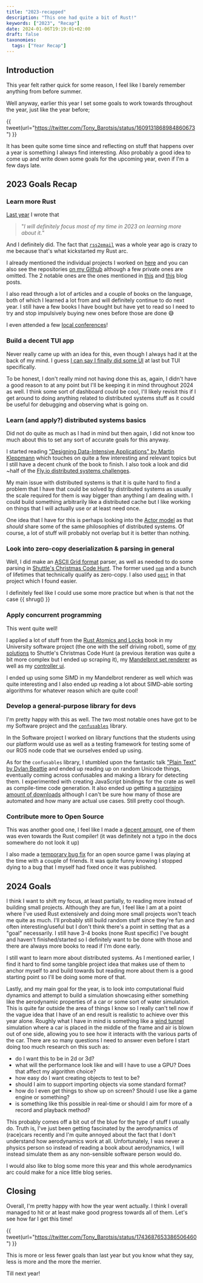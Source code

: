 ```yaml
---
title: "2023-recapped"
description: "This one had quite a bit of Rust!"
keywords: ["2023", "Recap"]
date: 2024-01-06T19:19:01+02:00
draft: false
taxonomies:
  tags: ["Year Recap"]
---
```


## Introduction

This year felt rather quick for some reason, I feel like I barely remember anything from before
summer.

Well anyway, earlier this year I set some goals to work towards throughout the year, just like
the year before;

{{ tweet(url="https://twitter.com/Tony_Barotsis/status/1609131868984860673") }}

It has been quite some time since and reflecting on stuff that happens over a year is something I
always find interesting. Also probably a good idea to come up and write down some goals for the
upcoming year, even if I'm a few days late.

## 2023 Goals Recap

### Learn more Rust

[Last year](../2022-recapped#rust-crab) I wrote that

> "*I will definitely focus most of my time in 2023 on learning more about it.*"

And I definitely did. The fact that [`rss2email`](../rss2email) was a whole year ago is crazy to me
because that's what kickstarted my Rust arc.

I already mentioned the individual projects I worked on [here](../../about#2023) and you can also see
the repositories 
[on my Github](https://github.com/AntoniosBarotsis?tab=repositories&q=created%3A2022-10-01..2024-01-01&type=source&language=rust&sort=)
although a few private ones are omitted. The 2 notable ones are the ones mentioned in
[this](../rewrite_cs_in_rust) and [this](../python_package_written_in_rust) blog posts.

I also read through a lot of articles and a couple of books on the language, both of which I
learned a lot from and will definitely continue to do next year. I still have a few books I have
bought but have yet to read so I need to try and stop impulsively buying new ones before those are
done 😅

I even attended a few [local conferences](https://www.meetup.com/rust-amsterdam-group/)!

### Build a decent TUI app

Never really came up with an idea for this, even though I always had it at the back of my mind. I
guess [I can say I finally did some UI](https://github.com/AntoniosBarotsis/controller-trigger-recorder)
at last but TUI specifically.

To be honest, I don't really mind not having done this as, again, I didn't have a good reason to
at any point but I'll be keeping it in mind throughout 2024 as well. I think some sort of
dashboard could be cool, I'll likely revisit this if I get around to doing anything related to
distributed systems stuff as it could be useful for debugging and observing what is going on.

### Learn (and apply?) distributed systems basics

Did not do quite as much as I had in mind but then again, I did not know too much about this to
set any sort of accurate goals for this anyway. 

I started reading ["Designing Data-Intensive Applications" by Martin Kleppmann](https://archive.org/details/designing-data-intensive-applications-the-big-ideas-behind-reliable-scalable-and)
which touches on quite a few interesting and relevant topics but I still have a decent chunk of the
book to finish. I also took a look and did ~half of the
[Fly.io distributed systems challenges](https://fly.io/dist-sys/3b/).

My main issue with distributed systems is that it is quite hard to find a problem that I have that
could be solved by distributed systems as usually the scale required for them is way bigger than
anything I am dealing with. I could build something arbitrarily like a distributed cache but I like
working on things that I will actually use or at least need once.

One idea that I have for this is perhaps looking into the
[Actor model](https://en.wikipedia.org/wiki/Actor_model) as that *should* share some of the same
philosophies of distributed systems. Of course, a lot of stuff will probably not overlap but it is
better than nothing.

<!-- https://fly.io/dist-sys/3b/ -->

### Look into zero-copy deserialization & parsing in general

Well, I did make an [ASCII Grid format](https://modis.ornl.gov/documentation/ascii_grid_format.html)
parser, as well as needed to do some parsing in
[Shuttle's Christmas Code Hunt](https://www.shuttle.rs/cch). The former used 
[`nom`](https://github.com/rust-bakery/nom) and a bunch of lifetimes that technically qualify
as zero-copy. I also used [`pest`](https://github.com/pest-parser/pest) in that project which I
found easier.

I definitely feel like I could use some more practice but when is that not the case {{ shrug() }}

### Apply concurrent programming

This went quite well!

I applied a lot of stuff from the [Rust Atomics and Locks](https://marabos.nl/atomics/) book in
my University software project (the one with the self driving robot), some of
[my solutions](https://github.com/AntoniosBarotsis/shuttle-cch23/blob/b4060ca2ffea30937319188b7160940d2c0effba/src/days/day_19.rs)
to Shuttle's Christmas Code Hunt (a previous iteration was quite a bit more complex but I ended up
scraping it), my [Mandelbrot set renderer](https://github.com/AntoniosBarotsis/mandelbrot) as well
as my [controller ui](https://github.com/AntoniosBarotsis/controller-trigger-recorder).

I ended up using some SIMD in my Mandelbrot renderer as well which was quite interesting and I also
ended up reading a lot about SIMD-able sorting algorithms for whatever reason which are
quite cool!

### Develop a general-purpose library for devs

I'm pretty happy with this as well. The two most notable ones have got to be my Software project
and the [`confusables`](https://github.com/AntoniosBarotsis/confusables) library.

In the Software project I worked on library functions that the students using our platform would use
as well as a testing framework for testing some of our ROS node code that we ourselves ended up using.

As for the `confusables` library, I stumbled upon the fantastic talk
["Plain Text" by Dylan Beattie](https://youtu.be/_mZBa3sqTrI?si=70dtSnU2HJ93nBnh) and ended up
reading up on random Unicode things, eventually coming across confusables and making a library
for detecting them. I experimented with creating JavaScript bindings for the crate as well as
compile-time code generation. It also ended up getting a
[surprising amount of downloads](https://crates.io/crates/confusables) although I can't be sure how
many of those are automated and how many are actual use cases. Still pretty cool though.

### Contribute more to Open Source

This was another good one, I feel like I made a
[decent amount](https://github.com/pulls?q=author%3A%40me+-user%3A%40me+sort%3Aupdated-desc+created%3A2022-10-01..2024-01-01+),
one of them was even towards the Rust compiler! (it was definitely not a typo in the docs somewhere
do not look it up)

I also made a [temporary bug fix](https://gitlab.com/veloren/veloren/-/merge_requests/3853) for an
open source game I was playing at the time with a couple of friends. It was quite funny knowing I
stopped dying to a bug that I myself had fixed once it was published.

## 2024 Goals

I think I want to shift my focus, at least partially, to reading more instead of building small
projects. Although they are fun, I feel like I am at a point where I've used Rust extensively and
doing more small projects won't teach me quite as much. I'll probably still build random stuff since
they're fun and often interesting/useful but I don't think there's a point in setting that as a
"goal" necessarily. I still have 3-4 books (none Rust specific) I've bought and haven't
finished/started so I definitely want to be done with those and there are always more books to read
if I'm done early.

I still want to learn more about distributed systems. As I mentioned earlier, I find it hard to find
some tangible project idea that makes use of them to anchor myself to and build towards but reading
more about them is a good starting point so I'll be doing some more of that. 

Lastly, and my main goal for the year, is to look into computational fluid dynamics and attempt to
build a simulation showcasing either something like the aerodynamic properties of a car or some sort
of water simulation. This is quite far outside the area of things I know so I really can't tell
now if the vague idea that I have of an end result is realistic to achieve over this year alone.
Roughly what I have in mind is something like a [wind tunnel](https://en.wikipedia.org/wiki/Wind_tunnel)
simulation where a car is placed in the middle of the frame and air is blown out of one side, allowing
you to see how it interacts with the various parts of the car. There are so many questions I need to
answer even before I start doing too much research on this such as:

- do I want this to be in 2d or 3d?
- what will the performance look like and will I have to use a GPU? Does that affect my algorithm
  choice?
- how easy do I want creating objects to test to be?
- should I aim to support importing objects via some standard format?
- how do I even get things to show up on screen? Should I use like a game engine or something?
- is something like this possible in real-time or should I aim for more of a record and playback method?

This probably comes off a bit out of the blue for the type of stuff I usually do. Truth is, I've
just been getting fascinated by the aerodynamics of (race)cars recently and I'm quite annoyed about
the fact that I don't understand how aerodynamics work at all. Unfortunately, I was never a physics
person so instead of reading a book about aerodynamics, I will instead simulate them as any
non-sensible software person would do.

I would also like to blog some more this year and this whole aerodynamics arc could make for a nice
little blog series.

## Closing

Overall, I'm pretty happy with how the year went actually. I think I overall managed to hit or at
least make good progress towards all of them. Let's see how far I get this time!

{{ tweet(url="https://twitter.com/Tony_Barotsis/status/1743687653386506460") }}

This is more or less fewer goals than last year but you know what they say, less is more and the
more the merrier.

Till next year!
